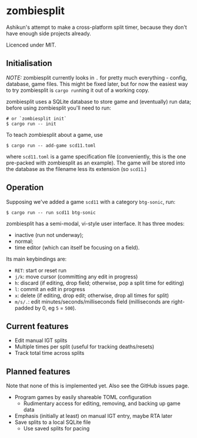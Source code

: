 # zombiesplit

Ashikun's attempt to make a cross-platform split timer, because they
don't have enough side projects already.

Licenced under MIT.

## Initialisation

_NOTE:_ zombiesplit currently looks in `.` for pretty much everything - config,
database, game files.  This might be fixed later, but for now the easiest way to
try zombiesplit is `cargo run`ning it out of a working copy.

zombiesplit uses a SQLite database to store game and (eventually) run data;
before using zombiesplit you'll need to run:

```
# or `zombiesplit init`
$ cargo run -- init
```

To teach zombiesplit about a game, use

```
$ cargo run -- add-game scd11.toml
```

where `scd11.toml` is a game specification file (conveniently, this is the
one pre-packed with zombiesplit as an example).  The game will be stored into
the database as the filename less its extension (so `scd11`.)

## Operation

Supposing we've added a game `scd11` with a category `btg-sonic`, run:

```
$ cargo run -- run scd11 btg-sonic
```

zombiesplit has a semi-modal, vi-style user interface.  It has three modes:

- inactive (run not underway);
- normal;
- time editor (which can itself be focusing on a field).

Its main keybindings are:

- `RET`: start or reset run
- `j/k`: move cursor (committing any edit in progress)
- `h`: discard (if editing, drop field; otherwise, pop a split time for editing)
- `l`: commit an edit in progress
- `x`: delete (if editing, drop edit; otherwise, drop all times for split)
- `m/s/.`: edit minutes/seconds/milliseconds field (milliseconds are
  right-padded by 0, eg `5` = `500`).


## Current features

- Edit manual IGT splits
- Multiple times per split (useful for tracking deaths/resets)
- Track total time across splits

## Planned features

Note that none of this is implemented yet.  Also see the GitHub issues page.

- Program games by easily shareable TOML configuration
  - Rudimentary access for editing, removing, and backing up game data
- Emphasis (initially at least) on manual IGT entry, maybe RTA later
- Save splits to a local SQLite file
  - Use saved splits for pacing
